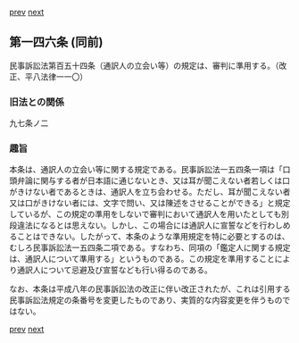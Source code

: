[prev](/specific/markdowns/特許法/209_Mp-Ch_6-At_145.md)
[next](/specific/markdowns/特許法/211_Mp-Ch_6-At_147.md)
## 第一四六条 (同前)
民事訴訟法第百五十四条（通訳人の立会い等）の規定は、審判に準用する。（改正、平八法律一一〇）


### 旧法との関係
九七条ノ二

### 趣旨
本条は、通訳人の立会い等に関する規定である。民事訴訟法一五四条一項は「口頭弁論に関与する者が日本語に通じないとき、又は耳が聞こえない者若しくは口がきけない者であるときは、通訳人を立ち会わせる。ただし、耳が聞こえない者又は口がきけない者には、文字で問い、又は陳述をさせることができる」と規定しているが、この規定の準用をしないで審判において通訳人を用いたとしても別段違法になるとは思えない。しかし、この場合には通訳人に宣誓などを行わしめることはできない。したがって、本条のような準用規定を特に必要とするのは、むしろ民事訴訟法一五四条二項である。すなわち、同項の「鑑定人に関する規定は、通訳人について準用する」というものである。この規定を準用することにより通訳人について忌避及び宣誓なども行い得るのである。

なお、本条は平成八年の民事訴訟法の改正に伴い改正されたが、これは引用する民事訴訟法規定の条番号を変更したものであり、実質的な内容変更を伴うものではない。


[prev](/specific/markdowns/特許法/209_Mp-Ch_6-At_145.md)
[next](/specific/markdowns/特許法/211_Mp-Ch_6-At_147.md)